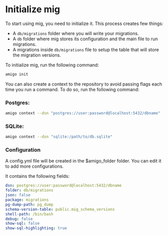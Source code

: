 # Initialize mig

To start using mig, you need to initialize it. This process creates few things:
- A `db/migrations` folder where you will write your migrations.
- A `db` folder where mig stores its configuration and the main file to run migrations.
- A migrations inside `db/migrations` file to setup the table that will store the migration versions.

To initialize mig, run the following command:

```sh
amigo init
```

You can also create a context to the repository to avoid passing flags each time you run a command. To do so, run the following command:


### Postgres:
```sh
amigo context --dsn "postgres://user:password@localhost:5432/dbname"
```

### SQLite:
```sh
amigo context --dsn "sqlite:/path/to/db.sqlite" 
```

### Configuration

A config.yml file will be created in the $amigo_folder folder. You can edit it to add more configurations.

It contains the following fields:
```yaml
dsn: postgres://user:password@localhost:5432/dbname
folder: db/migrations
json: false
package: migrations
pg-dump-path: pg_dump
schema-version-table: public.mig_schema_versions
shell-path: /bin/bash
debug: false
show-sql: false
show-sql-highlighting: true
```
